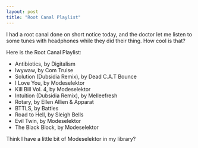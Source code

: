 ```yaml
---
layout: post
title: "Root Canal Playlist"
---
```


<p>I had a root canal done on short notice today, and the doctor let me listen to some tunes with headphones while they did their thing. How cool is that?</p>
<p>Here is the Root Canal Playlist:</p>
<ul>
<li>Antibiotics, by Digitalism</li>
<li>Iwywaw, by Com Truise</li>
<li>Solution (Dubsidia Remix), by Dead C.A.T Bounce</li>
<li>I Love You, by Modeselektor</li>
<li>Kill Bill Vol. 4, by Modeselektor</li>
<li>Intuition (Dubsidia Remix), by Melleefresh</li>
<li>Rotary, by Ellen Allien &amp; Apparat</li>
<li>BTTLS, by Battles</li>
<li>Road to Hell, by Sleigh Bells</li>
<li>Evil Twin, by Modeselektor</li>
<li>The Black Block, by Modeselektor</li>
</ul>
<p>Think I have a little bit of Modeselektor in my library?</p>

